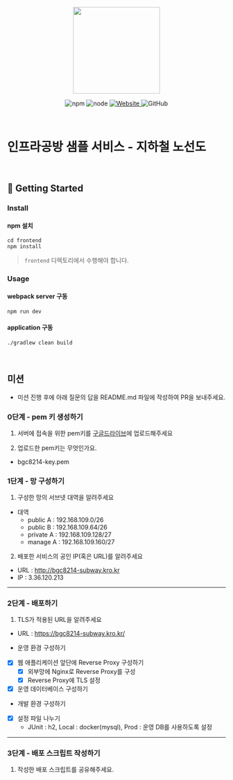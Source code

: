 <p align="center">
    <img width="200px;" src="https://raw.githubusercontent.com/woowacourse/atdd-subway-admin-frontend/master/images/main_logo.png"/>
</p>
<p align="center">
  <img alt="npm" src="https://img.shields.io/badge/npm-%3E%3D%205.5.0-blue">
  <img alt="node" src="https://img.shields.io/badge/node-%3E%3D%209.3.0-blue">
  <a href="https://edu.nextstep.camp/c/R89PYi5H" alt="nextstep atdd">
    <img alt="Website" src="https://img.shields.io/website?url=https%3A%2F%2Fedu.nextstep.camp%2Fc%2FR89PYi5H">
  </a>
  <img alt="GitHub" src="https://img.shields.io/github/license/next-step/atdd-subway-service">
</p>

<br>

# 인프라공방 샘플 서비스 - 지하철 노선도

<br>

## 🚀 Getting Started

### Install
#### npm 설치
```
cd frontend
npm install
```
> `frontend` 디렉토리에서 수행해야 합니다.

### Usage
#### webpack server 구동
```
npm run dev
```
#### application 구동
```
./gradlew clean build
```
<br>

## 미션

* 미션 진행 후에 아래 질문의 답을 README.md 파일에 작성하여 PR을 보내주세요.

### 0단계 - pem 키 생성하기

1. 서버에 접속을 위한 pem키를 [구글드라이브](https://drive.google.com/drive/folders/1dZiCUwNeH1LMglp8dyTqqsL1b2yBnzd1?usp=sharing)에 업로드해주세요

2. 업로드한 pem키는 무엇인가요.
* bgc8214-key.pem

### 1단계 - 망 구성하기
1. 구성한 망의 서브넷 대역을 알려주세요
* 대역
  * public A : 192.168.109.0/26
  * public B : 192.168.109.64/26
  * private A : 192.168.109.128/27
  * manage A : 192.168.109.160/27

2. 배포한 서비스의 공인 IP(혹은 URL)를 알려주세요

* URL : http://bgc8214-subway.kro.kr
* IP : 3.36.120.213




---

### 2단계 - 배포하기
1. TLS가 적용된 URL을 알려주세요

- URL : https://bgc8214-subway.kro.kr/


* 운영 환경 구성하기
* [x] 웹 애플리케이션 앞단에 Reverse Proxy 구성하기
  * [x] 외부망에 Nginx로 Reverse Proxy를 구성
  * [x] Reverse Proxy에 TLS 설정
* [x] 운영 데이터베이스 구성하기
* 개발 환경 구성하기
* [x] 설정 파일 나누기
  * JUnit : h2, Local : docker(mysql), Prod : 운영 DB를 사용하도록 설정
---

### 3단계 - 배포 스크립트 작성하기

1. 작성한 배포 스크립트를 공유해주세요.


